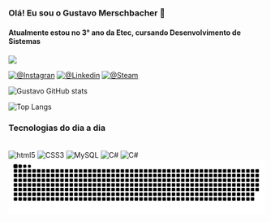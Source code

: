 ### Olá! Eu sou o Gustavo Merschbacher 🤙 
#### Atualmente estou no 3° ano da Etec, cursando Desenvolvimento de Sistemas

<span align="center">
  <img align="center" margin="2" src="https://github-profile-trophy.vercel.app/?username=FWgustavo&margin-w=2&margin-h=15&theme=juicyfresh&no-frame=true">
</span>

[![@Instagran](https://img.shields.io/badge/Instagram-E4405F?style=for-the-badge&logo=instagram&logoColor=white)](https://www.instagram.com/gust4v0_s4mp4i0/)
[![@Linkedin](https://img.shields.io/badge/LinkedIn-0077B5?style=for-the-badge&logo=linkedin&logoColor=white)](https://www.linkedin.com/in/gustavo-merschbacher-533ab82b5/)
[![@Steam](https://img.shields.io/badge/Steam-000000?style=for-the-badge&logo=steam&logoColor=white
)](https://steamcommunity.com/id/guh_fw/)

![Gustavo GitHub stats](https://github-readme-stats.vercel.app/api?username=FWgustavo&show_icons=true&theme=dracula&hide_border=true)

![Top Langs](https://github-readme-stats.vercel.app/api/top-langs/?username=FWgustavo&layout-vertical&theme=dracula&hide_border=true)
### Tecnologias do dia a dia

<div style="display: inline_block"><br>
  <img align="center" alt="html5" src="https://img.shields.io/badge/HTML5-E34F26?style=for-the-badge&logo=html5&logoColor=white">
  <img align="center" alt="CSS3" src="https://img.shields.io/badge/CSS3-1572B6?style=for-the-badge&logo=css3&logoColor=white">
  <img align="center" alt="MySQL" height="50" src="https://www.ovhcloud.com/sites/default/files/styles/large_screens_1x/public/2021-09/ECX-1909_Hero_MySQL_600x400%402x-1_0.png">
  <img align="center" alt="C#" height="40" src="https://upload.wikimedia.org/wikipedia/commons/b/bd/Logo_C_sharp.svg">
  <img align="center" alt="C#" height="30" src="https://logodownload.org/wp-content/uploads/2016/10/php-logo.png">
</div>

<picture align="center">
  <source media="(prefers-color-scheme: dark)" srcset="https://raw.githubusercontent.com/mari4souza/mari4souza/output/github-contribution-grid-snake-dark.svg">
  <source media="(prefers-color-scheme: light)" srcset="https://raw.githubusercontent.com/mari4souza/mari4souza/output/github-contribution-grid-snake-dark.svg">
  <img align="center" alt="github contribution grid snake animation" src="https://raw.githubusercontent.com/mari4souza/mari4souza/output/github-contribution-grid-snake.svg">
</picture>

